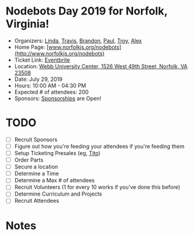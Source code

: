 # Nodebots Day 2019 for Norfolk, Virginia! 

 - Organizers: [Linda](https://www.twitter.com/lynnaloo), [Travis](https://www.twitter.com/tjwebbongithub), [Brandon](https://www.twitter.com/_bmf), [Paul](https://www.twitter.com/paulchinjr), [Troy](https://www.twitter.com/troy0820), [Alex](https://www.twitter.com/alexproaps)
 - Home Page: [www.norfolkjs.org/nodebots](http://www.norfolkjs.org/nodebots)
 - Ticket Link: [Eventbrite](https://www.eventbrite.com/e/international-nodebots-day-2018-tickets-47126755394)
 - Location: [Webb University Center, 1526 West 49th Street, Norfolk, VA 23508](https://goo.gl/maps/f1nwJDsjP9r)
 - Date: July 29, 2019
 - Hours: 10:00 AM - 04:30 PM
 - Expected # of attendees: 200
 - Sponsors: [Sponsorships](https://drive.google.com/file/d/1lmmWQ0DTwoBuY3LP_9LlYClIAVDrEegj/view) are Open! 

# TODO

 - [ ] Recruit Sponsors
 - [ ] Figure out how you're feeding your attendees if you're feeding them
 - [ ] Setup Ticketing Presales (eg, [Tito](https://ti.to/))
 - [ ] Order Parts
 - [ ] Secure a location
 - [ ] Determine a Time
 - [ ] Determine a Max # of attendees
 - [ ] Recruit Volunteers (1 for every 10 works if you've done this before)
 - [ ] Determine Curriculum and Projects
 - [ ] Recruit Attendees

# Notes




